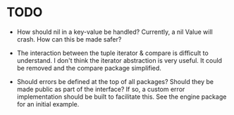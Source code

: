 # TODO

- How should nil in a key-value be handled? Currently, a nil
  Value will crash. How can this be made safer?

- The interaction between the tuple iterator & compare is
  difficult to understand. I don't think the iterator
  abstraction is very useful. It could be removed and the
  compare package simplified.

- Should errors be defined at the top of all packages?
  Should they be made public as part of the interface? If
  so, a custom error implementation should be built to
  facilitate this. See the engine package for an initial
  example.

